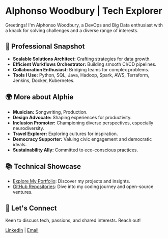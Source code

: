 # Alphonso Woodbury | Tech Explorer

Greetings! I'm Alphonso Woodbury, a DevOps and Big Data enthusiast with a knack for solving challenges and a diverse range of interests.

## 💼 Professional Snapshot

- **Scalable Solutions Architect:** Crafting strategies for data growth.
- **Efficient Workflows Orchestrator:** Building smooth CI/CD pipelines.
- **Collaboration Enthusiast:** Bridging teams for complex problems.
- **Tools I Use:** Python, SQL, Java, Hadoop, Spark, AWS, Terraform, Jenkins, Docker, Kubernetes.

## 🌍 More about Alphie

- **Musician:** Songwriting, Production.
- **Design Advocate:** Shaping experiences for productivity.
- **Inclusion Promoter:** Championing diverse perspectives, especially neurodiversity.
- **Travel Explorer:** Exploring cultures for inspiration.
- **Democracy Supporter:** Valuing civic engagement and democratic ideals.
- **Sustainability Ally:** Committed to eco-conscious practices.

## 📚 Technical Showcase

- [Explore My Portfolio](https://www.yourportfolio.com): Discover my projects and insights.
- [GitHub Repositories](https://github.com/yourusername?tab=repositories): Dive into my coding journey and open-source ventures.

## 🌟 Let's Connect

Keen to discuss tech, passions, and shared interests. Reach out!

[LinkedIn](https://www.linkedin.com/in/alphonso/) | [Email](mailto:alphonso@example.com)
